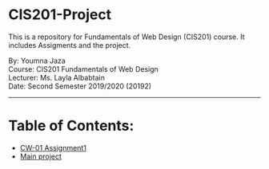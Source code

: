 # CIS201-Project
This is a repository for Fundamentals of Web Design (CIS201) course. It includes Assigments and the project. 
  
By: Youmna Jaza  
Course: CIS201 Fundamentals of Web Design  
Lecturer: Ms. Layla Albabtain  
Date: Second Semester 2019/2020 (20192)

***
# Table of Contents:
* [CW-01 Assignment1](CW-01)
* [Main project](CIS201%20Project%20offical/Code)



  
